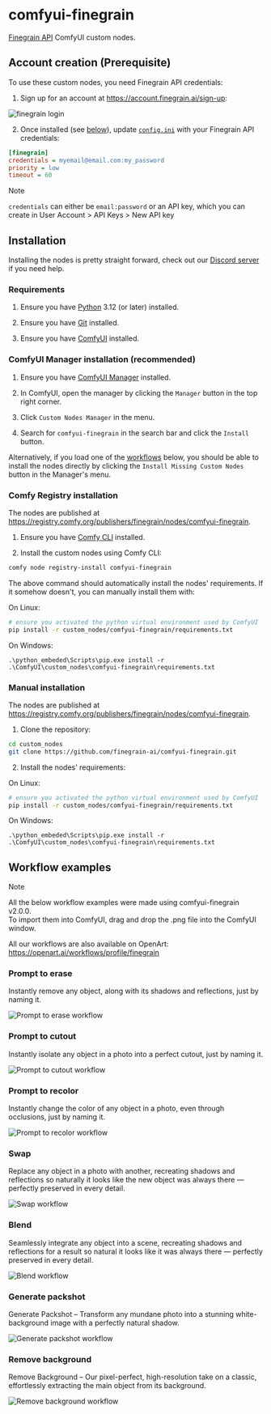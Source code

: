 # comfyui-finegrain

[Finegrain API](https://api.finegrain.ai/doc/) ComfyUI custom nodes.

## Account creation (Prerequisite)

To use these custom nodes, you need Finegrain API credentials:

1. Sign up for an account at https://account.finegrain.ai/sign-up:

![finegrain login](assets/finegrain_login.webp)

2. Once installed (see [below](#installation)), update [`config.ini`](config.ini) with your Finegrain API credentials:

```ini
[finegrain]
credentials = myemail@email.com:my_password
priority = low
timeout = 60
```

> [!Note]
> `credentials` can either be `email:password` or an API key, which you can create in User Account > API Keys > New API key

## Installation

Installing the nodes is pretty straight forward, check out our [Discord server](https://discord.gg/a4w4jXJ6) if you need help.

### Requirements

1. Ensure you have [Python](https://www.python.org/) 3.12 (or later) installed.

2. Ensure you have [Git](https://git-scm.com/) installed.

3. Ensure you have [ComfyUI](https://github.com/comfyanonymous/ComfyUI) installed.

### ComfyUI Manager installation (recommended)

1. Ensure you have [ComfyUI Manager](https://github.com/ltdrdata/ComfyUI-Manager?tab=readme-ov-file#comfyui-manager) installed.

2. In ComfyUI, open the manager by clicking the `Manager` button in the top right corner.

3. Click `Custom Nodes Manager` in the menu.

4. Search for `comfyui-finegrain` in the search bar and click the `Install` button.

Alternatively, if you load one of the [workflows](#workflow-examples) below, you should be able to install the nodes directly
by clicking the `Install Missing Custom Nodes` button in the Manager's menu.

### Comfy Registry installation

The nodes are published at https://registry.comfy.org/publishers/finegrain/nodes/comfyui-finegrain.

1. Ensure you have [Comfy CLI](https://docs.comfy.org/comfy-cli/getting-started) installed.

2. Install the custom nodes using Comfy CLI:

```bash
comfy node registry-install comfyui-finegrain
```

The above command should automatically install the nodes' requirements.
If it somehow doesn't, you can manually install them with:

On Linux:
```bash
# ensure you activated the python virtual environment used by ComfyUI
pip install -r custom_nodes/comfyui-finegrain/requirements.txt
```

On Windows:
```shell
.\python_embeded\Scripts\pip.exe install -r .\ComfyUI\custom_nodes\comfyui-finegrain\requirements.txt
```

### Manual installation

The nodes are published at https://registry.comfy.org/publishers/finegrain/nodes/comfyui-finegrain.

1. Clone the repository:

```bash
cd custom_nodes
git clone https://github.com/finegrain-ai/comfyui-finegrain.git
```

2. Install the nodes' requirements:

On Linux:
```bash
# ensure you activated the python virtual environment used by ComfyUI
pip install -r custom_nodes/comfyui-finegrain/requirements.txt
```

On Windows:
```shell
.\python_embeded\Scripts\pip.exe install -r .\ComfyUI\custom_nodes\comfyui-finegrain\requirements.txt
```

## Workflow examples

> [!Note]
> All the below workflow examples were made using comfyui-finegrain v2.0.0. <br>
> To import them into ComfyUI, drag and drop the .png file into the ComfyUI window.

All our workflows are also available on OpenArt: https://openart.ai/workflows/profile/finegrain

### Prompt to erase

Instantly remove any object, along with its shadows and reflections, just by naming it.

![Prompt to erase workflow](assets/workflows/eraser.png?raw=true)

### Prompt to cutout

Instantly isolate any object in a photo into a perfect cutout, just by naming it.

![Prompt to cutout workflow](assets/workflows/cutout.png?raw=true)

### Prompt to recolor

Instantly change the color of any object in a photo, even through occlusions, just by naming it.

![Prompt to recolor workflow](assets/workflows/recolor.png?raw=true)

### Swap

Replace any object in a photo with another, recreating shadows and reflections so naturally it looks like the new object was always there — perfectly preserved in every detail.

![Swap workflow](assets/workflows/swap.png?raw=true)

### Blend

Seamlessly integrate any object into a scene, recreating shadows and reflections for a result so natural it looks like it was always there — perfectly preserved in every detail.

![Blend workflow](assets/workflows/blender.png?raw=true)

### Generate packshot

Generate Packshot – Transform any mundane photo into a stunning white-background image with a perfectly natural shadow.

![Generate packshot workflow](assets/workflows/packshot.png?raw=true)

### Remove background

Remove Background – Our pixel-perfect, high-resolution take on a classic, effortlessly extracting the main object from its background.

![Remove background workflow](assets/workflows/removebg.png?raw=true)
